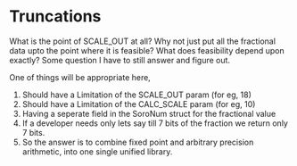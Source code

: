 # Truncations

What is the point of SCALE_OUT at all? Why not just put all the fractional data upto the point where it is feasible? What does feasibility depend upon exactly? Some question I have to still answer and figure out.

One of things will be appropriate here, 
1. Should have a Limitation of the SCALE_OUT param (for eg, 18)
2. Should have a Limitation of the CALC_SCALE param (for eg, 10)
3. Having a seperate field in the SoroNum struct for the fractional value
4. If a developer needs only lets say till 7 bits of the fraction we return only 7 bits.
5. So the answer is to combine fixed point and arbitrary precision arithmetic, into one single unified library.